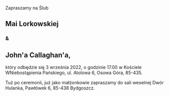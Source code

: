 <p style="margin-bottom:0;">
    Zapraszamy na Ślub</p>
    <h2>Mai Lorkowskiej</h2><h3>&</h3><h2>John'a Callaghan'a,</h2>
<p>który odbędzie się 3 września 2022, o godzinie 17.00 w Kościele WNiebostąpienia Pańskiego, ul. Atolowa 6, Osowa Góra, 85-435.</p>
    <p>Tuż po ceremonii, już jako małżonkowie zapraszamy do sali weselnej Dwór Hulanka, Pawłówek 6, 85-438 Bydgoszcz.</p>
    
    